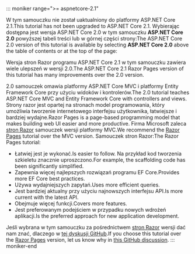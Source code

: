 ::: moniker range=">= aspnetcore-2.1"

<span data-ttu-id="b5586-101">W tym samouczku nie został uaktualniony do platformy ASP.NET Core 2.1.</span><span class="sxs-lookup"><span data-stu-id="b5586-101">This tutorial has not been upgraded to ASP.NET Core 2.1.</span></span> <span data-ttu-id="b5586-102">Wybierając dostępna jest wersja ASP.NET Core 2.0 w tym samouczku **ASP.NET Core 2.0** powyższej tabeli treści lub w górnej części strony:</span><span class="sxs-lookup"><span data-stu-id="b5586-102">The ASP.NET Core 2.0 version of this tutorial is available by selecting **ASP.NET Core 2.0** above the table of contents or at the top of the page:</span></span>

<span data-ttu-id="b5586-103">Wersja stron Razor programu ASP.NET Core 2.1 w tym samouczku zawiera wiele ulepszeń w wersji 2.0.</span><span class="sxs-lookup"><span data-stu-id="b5586-103">The ASP.NET Core 2.1 Razor Pages version of this tutorial has many improvements over the 2.0 version.</span></span>

<span data-ttu-id="b5586-104">2.0 samouczek omawia platformy ASP.NET Core MVC i platformy Entity Framework Core przy użyciu widoków i kontrolerów.</span><span class="sxs-lookup"><span data-stu-id="b5586-104">The 2.0 tutorial teaches ASP.NET Core MVC and Entity Framework Core with controllers and views.</span></span> <span data-ttu-id="b5586-105">Strony razor jest opartej na stronach model programowania, który umożliwia tworzenie internetowego interfejsu użytkownika, łatwiejsze i bardziej wydajne.</span><span class="sxs-lookup"><span data-stu-id="b5586-105">Razor Pages is a page-based programming model that makes building web UI easier and more productive.</span></span> <span data-ttu-id="b5586-106">Firma Microsoft zaleca [stron Razor](xref:data/ef-rp/intro) samouczek wersji platformy MVC.</span><span class="sxs-lookup"><span data-stu-id="b5586-106">We recommend the [Razor Pages](xref:data/ef-rp/intro) tutorial over the MVC version.</span></span> <span data-ttu-id="b5586-107">Samouczek stron Razor:</span><span class="sxs-lookup"><span data-stu-id="b5586-107">The Razor Pages tutorial:</span></span>

* <span data-ttu-id="b5586-108">Łatwiej jest je wykonać.</span><span class="sxs-lookup"><span data-stu-id="b5586-108">Is easier to follow.</span></span> <span data-ttu-id="b5586-109">Na przykład kod tworzenia szkieletu znacznie uproszczono.</span><span class="sxs-lookup"><span data-stu-id="b5586-109">For example, the scaffolding code has been significantly simplified.</span></span>
* <span data-ttu-id="b5586-110">Zapewnia więcej najlepszych rozwiązań programu EF Core.</span><span class="sxs-lookup"><span data-stu-id="b5586-110">Provides more EF Core best practices.</span></span>
* <span data-ttu-id="b5586-111">Używa wydajniejszych zapytań.</span><span class="sxs-lookup"><span data-stu-id="b5586-111">Uses more efficient queries.</span></span>
* <span data-ttu-id="b5586-112">Jest bardziej aktualny przy użyciu najnowszych interfejsu API.</span><span class="sxs-lookup"><span data-stu-id="b5586-112">Is more current with the latest API.</span></span>
* <span data-ttu-id="b5586-113">Obejmuje więcej funkcji.</span><span class="sxs-lookup"><span data-stu-id="b5586-113">Covers more features.</span></span>
* <span data-ttu-id="b5586-114">Jest preferowanym podejściem w przypadku nowych wdrożeń aplikacji.</span><span class="sxs-lookup"><span data-stu-id="b5586-114">Is the preferred approach for new application development.</span></span>

<span data-ttu-id="b5586-115">Jeśli wybrana w tym samouczku za pośrednictwem [stron Razor](xref:data/ef-rp/intro) wersji dać nam znać, dlaczego w [tej dyskusji GitHub](https://github.com/aspnet/Docs/issues/6146).</span><span class="sxs-lookup"><span data-stu-id="b5586-115">If you choose this tutorial over the [Razor Pages](xref:data/ef-rp/intro) version, let us know why in [this GitHub discussion](https://github.com/aspnet/Docs/issues/6146).</span></span>
::: moniker-end

